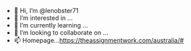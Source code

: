 - 👋 Hi, I’m @lenobster71
- 👀 I’m interested in ...
- 🌱 I’m currently learning ...
- 💞️ I’m looking to collaborate on ...
- 📫 Homepage...https://theassignmentwork.com/australia/#

<!---
lenobster71/lenobster71 is a ✨ special ✨ repository because its `README.md` (this file) appears on your GitHub profile.
You can click the Preview link to take a look at your changes.
--->
